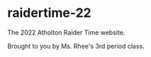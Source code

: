 # raidertime-22

The 2022 Atholton Raider Time website.

Brought to you by Ms. Rhee's 3rd period class.
